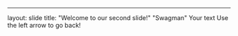 ---
layout: slide
title: "Welcome to our second slide!"
"Swagman"
Your text
Use the left arrow to go back!
